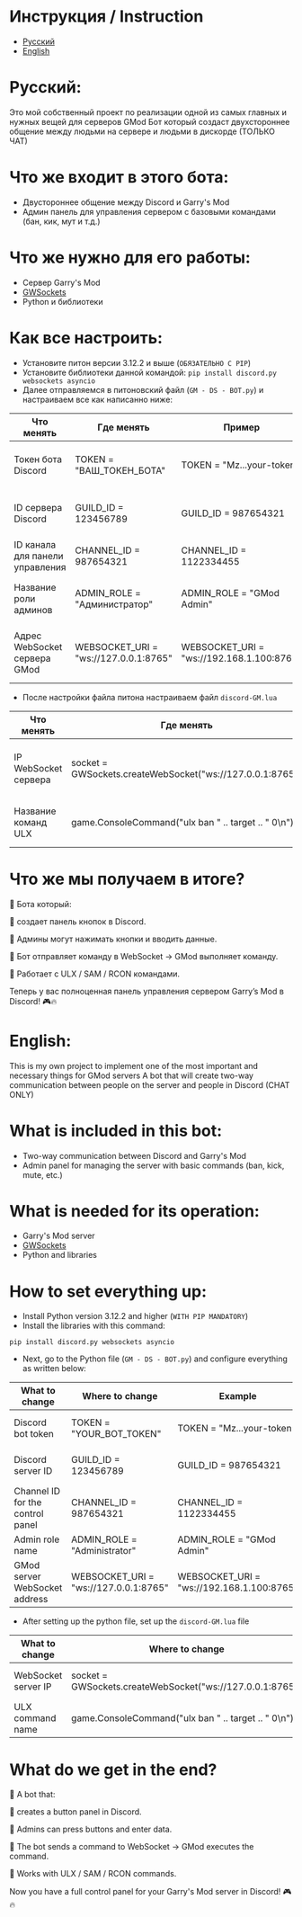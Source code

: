 # Инструкция / Instruction
- [Русский](https://github.com/Romagor07/GM-discord-bot-for-GMod#%D1%80%D1%83%D1%81%D1%81%D0%BA%D0%B8%D0%B9)
- [English](https://github.com/Romagor07/GM-discord-bot-for-GMod/blob/main/Readme.md#english)
# Русский:
Это мой собственный проект по реализации одной из самых главных и нужных вещей для серверов GMod
Бот который создаст двухстороннее общение между людьми на сервере и людьми в дискорде (ТОЛЬКО ЧАТ)

# Что же входит в этого бота:

- Двустороннее общение между Discord и Garry's Mod
- Админ панель для управления сервером с базовыми командами (бан, кик, мут и т.д.)

# Что же нужно для его работы:

- Сервер Garry's Mod
- [GWSockets](https://github.com/FredyH/GWSockets)
- Python и библиотеки

# Как все настроить:

- Установите питон версии 3.12.2 и выше (``` ОБЯЗАТЕЛЬНО С PIP ```)
- Установите библиотеки данной командой: 
```pip install discord.py websockets asyncio```
- Далее отправляемся в питоновский файл (```GM - DS - BOT.py```) и настраиваем все как написанно ниже:

| Что менять | Где менять | Пример | Рекомендации |
|---------------------------------|------------------------|-------------------------|-------------------------|
| Токен бота Discord | TOKEN = "ВАШ_ТОКЕН_БОТА" | TOKEN = "Mz...your-token" | Можно найти на странице Developer portal |
| ID сервера Discord  | GUILD_ID = 123456789 | GUILD_ID = 987654321 | в режиме разработчика пкм по иконке сервера |
| ID канала для панели управления | CHANNEL_ID = 987654321 | CHANNEL_ID = 1122334455 | в режиме разработчика пкм по каналу |
| Название роли админов | ADMIN_ROLE = "Администратор" | ADMIN_ROLE = "GMod Admin" | найти в настройках Discord сервера
| Адрес WebSocket сервера GMod | WEBSOCKET_URI = "ws://127.0.0.1:8765" | WEBSOCKET_URI = "ws://192.168.1.100:8765" | не менять если на все файлы на 1 серверной машине |

- После настройки файла питона настраиваем файл ```discord-GM.lua```

| Что менять | Где менять | Пример | Рекомендации |
|----------------|------------------------|-------------------------|-------------------------|
| IP WebSocket сервера | socket = GWSockets.createWebSocket("ws://127.0.0.1:8765") | socket = GWSockets.createWebSocket("ws://192.168.1.100:8765") | не менять если на все файлы на 1 серверной машине |
| Название команд ULX  | game.ConsoleCommand("ulx ban " .. target .. " 0\n") | game.ConsoleCommand("sam ban " .. target .. " 0\n") | Менять только при нахождении ошибок |

# Что же мы получаем в итоге?
🔹 Бота который:

🔹 создает панель кнопок в Discord.

🔹 Админы могут нажимать кнопки и вводить данные.

🔹 Бот отправляет команду в WebSocket → GMod выполняет команду.

🔹 Работает с ULX / SAM / RCON командами.

Теперь у вас полноценная панель управления сервером Garry’s Mod в Discord! 🎮🔥


# English:
This is my own project to implement one of the most important and necessary things for GMod servers
A bot that will create two-way communication between people on the server and people in Discord (CHAT ONLY)

# What is included in this bot:

- Two-way communication between Discord and Garry's Mod
- Admin panel for managing the server with basic commands (ban, kick, mute, etc.)

# What is needed for its operation:

- Garry's Mod server
- [GWSockets](https://github.com/FredyH/GWSockets)
- Python and libraries

# How to set everything up:

- Install Python version 3.12.2 and higher (``` WITH PIP MANDATORY ```)
- Install the libraries with this command:

```pip install discord.py websockets asyncio```
- Next, go to the Python file (```GM - DS - BOT.py```) and configure everything as written below:

| What to change | Where to change | Example | Recommendations |
|---------------------------------|-----------------------|-------------------------|-------------------------|
| Discord bot token | TOKEN = "YOUR_BOT_TOKEN" | TOKEN = "Mz...your-token" | Can be found on the Developer portal page |
| Discord server ID | GUILD_ID = 123456789 | GUILD_ID = 987654321 | in developer mode, right-click on the server icon |
| Channel ID for the control panel | CHANNEL_ID = 987654321 | CHANNEL_ID = 1122334455 | in developer mode, right-click on the channel |
| Admin role name | ADMIN_ROLE = "Administrator" | ADMIN_ROLE = "GMod Admin" | find in Discord server settings
| GMod server WebSocket address | WEBSOCKET_URI = "ws://127.0.0.1:8765" | WEBSOCKET_URI = "ws://192.168.1.100:8765" | do not change if for all files on 1 server machine |

- After setting up the python file, set up the ```discord-GM.lua``` file

| What to change | Where to change | Example | Recommendations |
|----------------|------------------------|-------------------------|-------------------------|
| WebSocket server IP | socket = GWSockets.createWebSocket("ws://127.0.0.1:8765") | socket = GWSockets.createWebSocket("ws://192.168.1.100:8765") | do not change if on all files on 1 server machine |
| ULX command name | game.ConsoleCommand("ulx ban " .. target .. " 0\n") | game.ConsoleCommand("sam ban " .. target .. " 0\n") | Change only if errors are found |

# What do we get in the end?
🔹 A bot that:

🔹 creates a button panel in Discord.

🔹 Admins can press buttons and enter data.

🔹 The bot sends a command to WebSocket → GMod executes the command.

🔹 Works with ULX / SAM / RCON commands.

Now you have a full control panel for your Garry's Mod server in Discord! 🎮🔥
